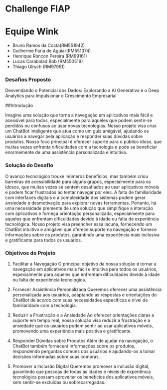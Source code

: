 # Challenge FIAP

# Equipe Wink

- Bruno Ramos da Costa(RM551942)
- Guilherme Faria de Aguiar(RM551374)
- Henrique Roncon Pereira (RM99161)
- Lucas Carabolad Bob (RM550519)
- Thiago Ulrych (RM97951)

### Desafios Proposto

Desvendando o Potencial dos Dados: Explorando a AI Generativa e o Deep Analytics para Impulsionar o Crescimento Empresarial

##Introdução

Imagine uma solução que torna a navegação em aplicativos mais fácil e acessível para todos, especialmente para aqueles que podem sentir-se perdidos ou confusos ao usar novas tecnologias. Nosso projeto visa criar um ChatBot inteligente que atua como um guia amigável, ajudando os usuários a navegar pela aplicação e responder suas dúvidas sobre produtos. Nosso foco principal é oferecer suporte para o público idoso, que muitas vezes enfrenta dificuldades com a tecnologia e pode se beneficiar enormemente de uma assistência personalizada e intuitiva.

### Solução do Desafio

O avanço tecnológico trouxe inúmeros benefícios, mas também criou barreiras de acessibilidade para alguns grupos, especialmente para os idosos, que muitas vezes se sentem desafiados ao usar aplicativos móveis e podem ficar frustrados ao tentar navegar por eles. A falta de familiaridade com interfaces digitais e a complexidade dos sistemas podem gerar ansiedade e desmotivação para explorar novas ferramentas. Portanto, há uma necessidade premente de uma solução que simplifique a interação com aplicativos e forneça orientação personalizada, especialmente para aqueles que enfrentam dificuldades devido à idade ou falta de experiência tecnológica. Nosso projeto visa preencher essa lacuna, fornecendo um ChatBot intuitivo e amigável que oferece suporte na navegação e fornece informações sobre os produtos, garantindo uma experiência mais inclusiva e gratificante para todos os usuários.

### Objetivos do Projeto

1.  Facilitar a Navegação
    O principal objetivo da nossa solução é tornar a navegação em aplicativos mais fácil e intuitiva para todos os usuários, especialmente para aqueles que enfrentam dificuldades devido à idade ou falta de experiência tecnológica.
    
2.  Fornecer Assistência Personalizada
    Queremos oferecer uma assistência personalizada aos usuários, adaptando as respostas e orientações do ChatBot de acordo com suas necessidades específicas e nível de familiaridade com a tecnologia. 

3.  Reduzir a Frustração e a Ansiedade 
    Ao oferecer orientações claras e suporte em tempo real, nossa solução visa reduzir a frustração e a ansiedade que os usuários podem sentir ao usar aplicativos móveis, promovendo uma experiência mais positiva e gratificante.

4.  Responder Dúvidas sobre Produtos
    Além de ajudar na navegação, o ChatBot também fornecerá informações sobre os produtos, respondendo perguntas comuns dos usuários e ajudando-os a tomar decisões informadas sobre suas compras.
    
5.  Promover a Inclusão Digital
    Queremos promover a inclusão digital, garantindo que pessoas de todas as idades e níveis de experiência tecnológica possam aproveitar os benefícios dos aplicativos móveis, sem sentir-se excluídas ou sobrecarregadas.



